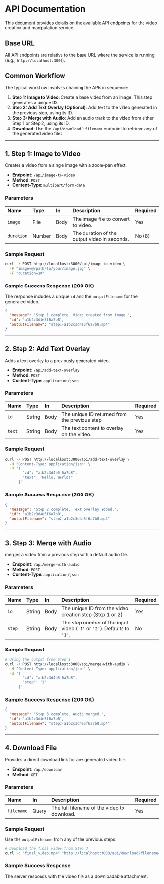 # API Documentation

This document provides details on the available API endpoints for the video creation and manipulation service.

## Base URL

All API endpoints are relative to the base URL where the service is running (e.g., `http://localhost:3000`).

## Common Workflow

The typical workflow involves chaining the APIs in sequence:

1.  **Step 1: Image to Video**: Create a base video from an image. This step generates a unique **ID**.
2.  **Step 2: Add Text Overlay (Optional)**: Add text to the video generated in the previous step, using its ID.
3.  **Step 3: Merge with Audio**: Add an audio track to the video from either Step 1 or Step 2, using its ID.
4.  **Download**: Use the `/api/download/:filename` endpoint to retrieve any of the generated video files.

---

## 1. Step 1: Image to Video

Creates a video from a single image with a zoom-pan effect.

-   **Endpoint**: `/api/image-to-video`
-   **Method**: `POST`
-   **Content-Type**: `multipart/form-data`

### Parameters

| Name      | Type   | In   | Description                                       | Required |
| :-------- | :----- | :--- | :------------------------------------------------ | :------- |
| `image`   | File   | Body | The image file to convert to video.               | Yes      |
| `duration`| Number | Body | The duration of the output video in seconds.      | No (8)   |

### Sample Request

```bash
curl -X POST http://localhost:3000/api/image-to-video \
  -F "image=@/path/to/your/image.jpg" \
  -F "duration=10"
```

### Sample Success Response (200 OK)

The response includes a unique `id` and the `outputFilename` for the generated video.

```json
{
  "message": "Step 1 complete. Video created from image.",
  "id": "a1b2c3d4e5f6a7b8",
  "outputFilename": "step1-a1b2c3d4e5f6a7b8.mp4"
}
```

---

## 2. Step 2: Add Text Overlay

Adds a text overlay to a previously generated video.

-   **Endpoint**: `/api/add-text-overlay`
-   **Method**: `POST`
-   **Content-Type**: `application/json`

### Parameters

| Name | Type   | In   | Description                                       | Required |
| :--- | :----- | :--- | :------------------------------------------------ | :------- |
| `id` | String | Body | The unique ID returned from the previous step.    | Yes      |
| `text`| String | Body | The text content to overlay on the video.       | Yes      |

### Sample Request

```bash
curl -X POST http://localhost:3000/api/add-text-overlay \
  -H "Content-Type: application/json" \
  -d '{
        "id": "a1b2c3d4e5f6a7b8",
        "text": "Hello, World!"
      }'
```

### Sample Success Response (200 OK)

```json
{
  "message": "Step 2 complete. Text overlay added.",
  "id": "a1b2c3d4e5f6a7b8",
  "outputFilename": "step2-a1b2c3d4e5f6a7b8.mp4"
}
```

---

## 3. Step 3: Merge with Audio

merges a video from a previous step with a default audio file.

-   **Endpoint**: `/api/merge-with-audio`
-   **Method**: `POST`
-   **Content-Type**: `application/json`

### Parameters

| Name    | Type   | In   | Description                                                              | Required |
| :------ | :----- | :--- | :----------------------------------------------------------------------- | :------- |
| `id`    | String | Body | The unique ID from the video creation step (Step 1 or 2).                | Yes      |
| `step`  | String | Body | The step number of the input video (`'1'` or `'2'`). Defaults to `'1'`. | No       |

### Sample Request

```bash
# Using the output from Step 1
curl -X POST http://localhost:3000/api/merge-with-audio \
  -H "Content-Type: application/json" \
  -d '{
        "id": "a1b2c3d4e5f6a7b8",
        "step": "1"
      }'
```

### Sample Success Response (200 OK)

```json
{
  "message": "Step 3 complete. Audio merged.",
  "id": "a1b2c3d4e5f6a7b8",
  "outputFilename": "step3-a1b2c3d4e5f6a7b8.mp4"
}
```

---

## 4. Download File

Provides a direct download link for any generated video file.

-   **Endpoint**: `/api/download`
-   **Method**: `GET`

### Parameters

| Name       | In    | Description                               | Required |
| :--------- | :---- | :---------------------------------------- | :------- |
| `filename` | Query | The full filename of the video to download. | Yes      |

### Sample Request

Use the `outputFilename` from any of the previous steps.

```bash
# Download the final video from Step 3
curl -o "final_video.mp4" "http://localhost:3000/api/download?filename=step3-a1b2c3d4e5f6a7b8.mp4"
```

### Sample Success Response

The server responds with the video file as a downloadable attachment.